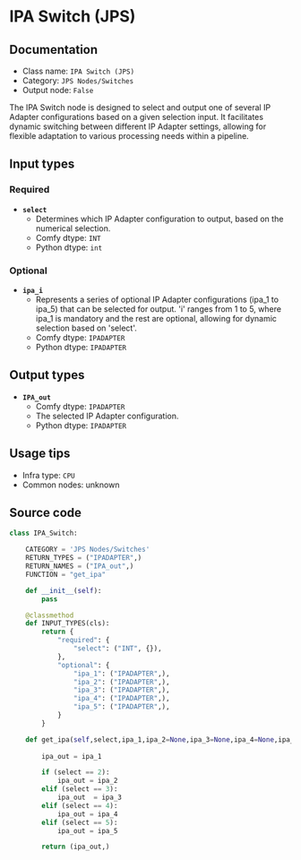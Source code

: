 # IPA Switch (JPS)
## Documentation
- Class name: `IPA Switch (JPS)`
- Category: `JPS Nodes/Switches`
- Output node: `False`

The IPA Switch node is designed to select and output one of several IP Adapter configurations based on a given selection input. It facilitates dynamic switching between different IP Adapter settings, allowing for flexible adaptation to various processing needs within a pipeline.
## Input types
### Required
- **`select`**
    - Determines which IP Adapter configuration to output, based on the numerical selection.
    - Comfy dtype: `INT`
    - Python dtype: `int`
### Optional
- **`ipa_i`**
    - Represents a series of optional IP Adapter configurations (ipa_1 to ipa_5) that can be selected for output. 'i' ranges from 1 to 5, where ipa_1 is mandatory and the rest are optional, allowing for dynamic selection based on 'select'.
    - Comfy dtype: `IPADAPTER`
    - Python dtype: `IPADAPTER`
## Output types
- **`IPA_out`**
    - Comfy dtype: `IPADAPTER`
    - The selected IP Adapter configuration.
    - Python dtype: `IPADAPTER`
## Usage tips
- Infra type: `CPU`
- Common nodes: unknown


## Source code
```python
class IPA_Switch:

    CATEGORY = 'JPS Nodes/Switches'
    RETURN_TYPES = ("IPADAPTER",)
    RETURN_NAMES = ("IPA_out",)
    FUNCTION = "get_ipa"

    def __init__(self):
        pass

    @classmethod
    def INPUT_TYPES(cls):
        return {
            "required": {
                "select": ("INT", {}),
            },
            "optional": {
                "ipa_1": ("IPADAPTER",),
                "ipa_2": ("IPADAPTER",),
                "ipa_3": ("IPADAPTER",),
                "ipa_4": ("IPADAPTER",),
                "ipa_5": ("IPADAPTER",),
            }
        }

    def get_ipa(self,select,ipa_1,ipa_2=None,ipa_3=None,ipa_4=None,ipa_5=None,):
        
        ipa_out = ipa_1

        if (select == 2):
            ipa_out = ipa_2
        elif (select == 3):
            ipa_out  = ipa_3
        elif (select == 4):
            ipa_out = ipa_4
        elif (select == 5):
            ipa_out = ipa_5

        return (ipa_out,)

```

